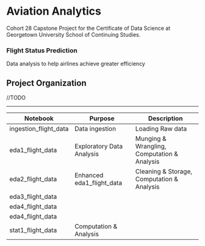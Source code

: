 # Aviation Analytics
Cohort 28 Capstone Project for the Certificate of Data Science at Georgetown University School of Continuing Studies.

### Flight Status Prediction 
Data analysis to help airlines achieve greater efficiency

Project Organization
------------

//TODO
    


--------

| Notebook              | Purpose                   | Description                                 |
|-----------------------|---------------------------|---------------------------------------------|
| ingestion_flight_data | Data ingestion            | Loading Raw data                            |
| eda1_flight_data      | Exploratory Data Analysis | Munging & Wrangling, Computation & Analysis |
| eda2_flight_data      | Enhanced eda1_flight_data | Cleaning & Storage, Computation & Analysis  |
| eda3_flight_data      |                           |                                             |
| eda4_flight_data      |                           |                                             |
| eda4_flight_data      |                           |                                             |
| stat1_flight_data     | Computation & Analysis    |                                             |


